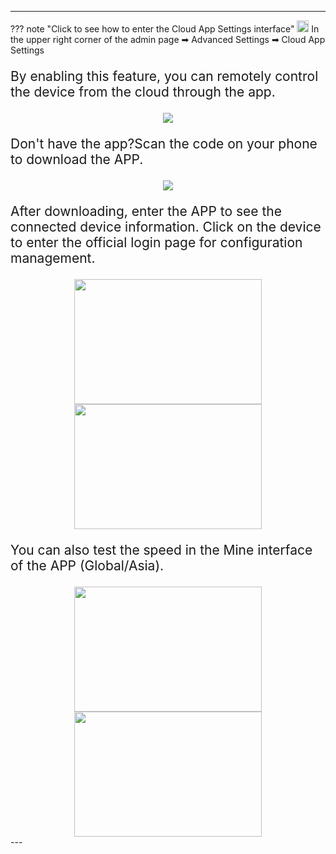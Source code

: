 <style>
    .text {
        font-size: 21px; 
    }
</style>
---
??? note "Click to see how to enter the Cloud App Settings interface"
<img src="/images/weizhi01.png" width="19" height="19">&nbsp;In the upper right corner of the admin page ➡ Advanced Settings  ➡ Cloud App Settings
<p class="text">
By enabling this feature, you can remotely control the device from the cloud through the app.
</p>
<div style="text-align: center;">
    <img class="boxshadow" src="/images/cloud app.png">
</div>

<p class="text">
Don't have the app?Scan the code on your phone to download the APP.
</p>
<div style="text-align: center;">
    <img class="boxshadow" src="/images/cloud app02.png">
</div>
<p class="text">
After downloading, enter the APP to see the connected device information. Click on the device to enter the official login page for configuration management.
</p>

<div style="text-align: center;">
	<img class="boxshadow" src="/images/app04.jpg" width="300" height="200" >
    <img class="boxshadow" src="/images/app03.jpg" width="300" height="200" >
</div>
<p class="text">
You can also test the speed in the Mine interface of the APP (Global/Asia).
</p>
<div style="text-align: center;">
	<img class="boxshadow" src="/images/app02.jpg" width="300" height="200" >
    <img class="boxshadow" src="/images/app01.jpg" width="300" height="200" >
</div>
---